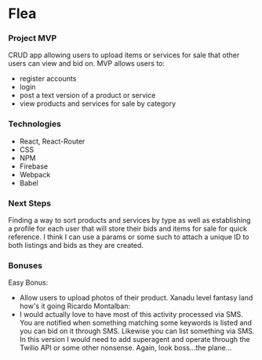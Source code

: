 # Flea

### Project MVP
CRUD app allowing users to upload items or services for sale that other users can view and bid on.
MVP allows users to: 
* register accounts
* login 
* post a text version of a product or service
* view products and services for sale by category  

### Technologies
* React, React-Router
* CSS
* NPM
* Firebase
* Webpack
* Babel

### Next Steps
Finding a way to sort products and services by type as well as establishing a profile for each user that will store their bids and items for sale for quick reference. I think I can use a params or some such to attach a unique ID to both listings and bids as they are created. 

### Bonuses
Easy Bonus:
* Allow users to upload photos of their product.
Xanadu level fantasy land how's it going Ricardo Montalban:
* I would actually love to have most of this activity processed via SMS. You are notified when something matching some keywords is listed and you can bid on it through SMS. Likewise you can list something via SMS. In this version I would need to add superagent and operate through the Twilio API or some other nonsense. Again, look boss...the plane...
